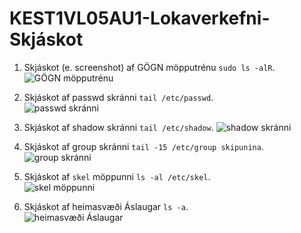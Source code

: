 # KEST1VL05AU1-Lokaverkefni-Skjáskot

1. Skjáskot (e. screenshot) af GÖGN möpputrénu `sudo ls -alR`.  
![GÖGN möpputrénu](https://github.com/user-attachments/assets/d6d86fef-5f33-46f9-8fe8-75a914bd6bef)

2. Skjáskot af passwd skránni `tail /etc/passwd`.  
![passwd skránni](https://github.com/user-attachments/assets/79e633e0-7f16-47aa-95b5-5d6b0bed0723)  

3. Skjáskot af shadow skránni `tail /etc/shadow`.
![shadow skránni](https://github.com/user-attachments/assets/46c5283b-9a8c-4c78-9e99-da88552a3742)  

4. Skjáskot af group skránni `tail -15 /etc/group skipunina`.
![group skránni](https://github.com/user-attachments/assets/d10f6024-0cd3-474c-920d-2f74a9c608cf)  

5. Skjáskot af `skel` möppunni `ls -al /etc/skel`.  
![skel möppunni](https://github.com/user-attachments/assets/dcb8cd2d-542c-44dd-9aa3-c48b07484760)  

6. Skjáskot af heimasvæði Áslaugar `ls -a`.  
![heimasvæði Áslaugar](https://github.com/user-attachments/assets/8ae9a36a-0e81-4feb-a3d7-5701d21b5cda)
